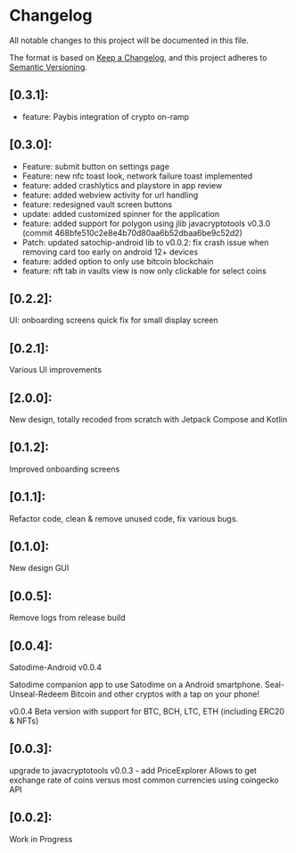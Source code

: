 # Changelog

All notable changes to this project will be documented in this file.

The format is based on [Keep a Changelog](https://keepachangelog.com/en/1.0.0/),
and this project adheres to [Semantic Versioning](https://semver.org/spec/v2.0.0.html).

## [0.3.1]:

* feature: Paybis integration of crypto on-ramp

## [0.3.0]:

* Feature: submit button on settings page
* Feature: new nfc toast look, network failure toast implemented
* feature: added crashlytics and playstore in app review
* feature: added webview activity for url handling
* feature: redesigned vault screen buttons
* update: added customized spinner for the application
* feature: added support for polygon using jlib javacryptotools v0.3.0 (commit 468bfe510c2e8e4b70d80aa6b52dbaa6be9c52d2)
* Patch: updated satochip-android lib to v0.0.2: fix crash issue when removing card too early on android 12+ devices
* feature: added option to only use bitcoin blockchain
* feature: nft tab in vaults view is now only clickable for select coins

## [0.2.2]:
UI: onboarding screens quick fix for small display screen

## [0.2.1]:

Various UI improvements

## [2.0.0]:

New design, totally recoded from scratch with Jetpack Compose and Kotlin

## [0.1.2]:

Improved onboarding screens

## [0.1.1]:

Refactor code, clean & remove unused code, fix various bugs. 

## [0.1.0]: 

New design GUI

## [0.0.5]: 

Remove logs from release build

## [0.0.4]: 

Satodime-Android v0.0.4
    
Satodime companion app to use Satodime on a Android smartphone.
Seal-Unseal-Redeem Bitcoin and other cryptos with a tap on your phone!
    
v0.0.4 Beta version with support for BTC, BCH, LTC, ETH (including ERC20 & NFTs)

## [0.0.3]: 

upgrade to javacryptotools v0.0.3 - add PriceExplorer
Allows to get exchange rate of coins versus most common currencies using coingecko API

## [0.0.2]: 

Work in Progress